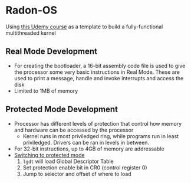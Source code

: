 # Radon-OS
Using [this Udemy course](https://www.udemy.com/course/developing-a-multithreaded-kernel-from-scratch/) as a template to build a fully-functional multithreaded kernel

## Real Mode Development

- For creating the bootloader, a 16-bit assembly code file is used to give the processor some very basic instructions in Real Mode. These are used to print a message, handle and invoke interrupts and access the disk
- Limited to 1MB of memory

## Protected Mode Development

- Processor has different levels of protection that control how memory and hardware can be accessed by the processor
    - Kernel runs in most priviledged ring, while programs run in least priviledged. Drivers can be ran in levels in between.
- For 32-bit instructions, up to 4GB of memory are addressable
- [Switching to protected mode](https://wiki.osdev.org/Protected_Mode)
    1. `lgdt` will load Global Descriptor Table
    2. Set protection enable bit in CR0 (control register 0)
    3. Jump to selector and offset of where to load



